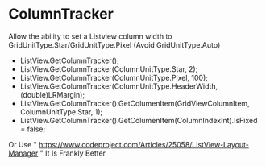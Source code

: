 # ColumnTracker
Allow the ability  to set a Listview column width to GridUnitType.Star/GridUnitType.Pixel (Avoid GridUnitType.Auto)

* ListView.GetColumnTracker();
* ListView.GetColumnTracker(ColumnUnitType.Star, 2);
* ListView.GetColumnTracker(ColumnUnitType.Pixel, 100);
* ListView.GetColumnTracker(ColumnUnitType.HeaderWidth, (double)LRMargin);
* ListView.GetColumnTracker().GetColumenItem(GridViewColumnItem, ColumnUnitType.Star, 1);
* ListView.GetColumnTracker().GetColumenItem(ColumnIndexInt).IsFixed = false;

Or Use "  https://www.codeproject.com/Articles/25058/ListView-Layout-Manager "
It Is Frankly Better
